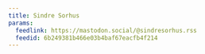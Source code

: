 ```yaml
---
title: Sindre Sorhus
params:
  feedlink: https://mastodon.social/@sindresorhus.rss
  feedid: 6b249381b466e03b4baf67eacfb4f214
---
```

